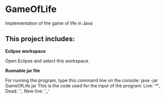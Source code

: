 # GameOfLife
Implementation of the game of life in Java

## This project includes:

**Eclipse workspace**

Open Eclipse and select this workspace.

**Runnable jar file**

For running the program, type this command line on the console: java -jar GameOfLife.jar 
This is the code used for the input of the program: Live: '*', Dead: '.', New line: '_'
